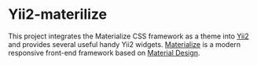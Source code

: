 Yii2-materilize
===========
This project integrates the Materialize CSS framework as a theme into [Yii2](http://www.yiiframework.com/) and provides several useful handy Yii2 widgets.
[Materialize](http://materializecss.com/) is a modern responsive front-end framework based on [Material Design](https://material.io/guidelines/).